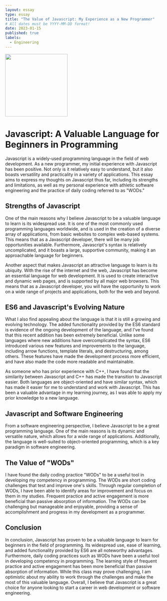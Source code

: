 ```yaml
---
layout: essay
type: essay
title: "The Value of Javascript: My Experience as a New Programmer"
# All dates must be YYYY-MM-DD format!
date: 2023-01-15
published: true
labels:
  - Engineering
---
```


<img width="200px" class="rounded float-start pe-4" src="img/essayPics/water_stones.jpg">

# Javascript: A Valuable Language for Beginners in Programming

Javascript is a widely-used programming language in the field of web development. As a new programmer, my initial experience with Javascript has been positive. Not only is it relatively easy to understand, but it also boasts versatility and practicality in a variety of applications. This essay aims to express my thoughts on Javascript thus far, including its strengths and limitations, as well as my personal experience with athletic software engineering and the practice of daily coding referred to as "WODs."

## Strengths of Javascript

One of the main reasons why I believe Javascript to be a valuable language to learn is its widespread use. It is one of the most commonly used programming languages worldwide, and is used in the creation of a diverse array of applications, from basic websites to complex web-based systems. This means that as a Javascript developer, there will be many job opportunities available. Furthermore, Javascript's syntax is relatively uncomplicated, and it boasts a large, supportive community, making it an approachable language for beginners.

Another aspect that makes Javascript an attractive language to learn is its ubiquity. With the rise of the internet and the web, Javascript has become an essential language for web development. It is used to create interactive and dynamic web pages, and is supported by all major web browsers. This means that as a Javascript developer, you will have the opportunity to work on a wide range of projects and applications, both for the web and beyond.

## ES6 and Javascript's Evolving Nature

What I also find appealing about the language is that it is still a growing and evolving technology. The added functionality provided by the ES6 standard is evidence of the ongoing development of the language, and I've found that this recent addition has been extremely beneficial. Unlike some languages where new additions have overcomplicated the syntax, ES6 introduced various new features and improvements to the language, including arrow functions, template literals, and destructuring, among others. These features have made the development process more efficient, and have also made the code more readable and maintainable.

As someone who has prior experience with C++, I have found that the similarity between Javascript and C++ has made the transition to Javascript easier. Both languages are object-oriented and have similar syntax, which has made it easier for me to understand and work with Javascript. This has been a valuable advantage in my learning journey, as I was able to apply my prior knowledge to a new language.

## Javascript and Software Engineering

From a software engineering perspective, I believe Javascript to be a great programming language. One of the main reasons is its dynamic and versatile nature, which allows for a wide range of applications. Additionally, the language is well-suited to object-oriented programming, which is a key paradigm in software engineering.

## The Value of "WODs"

I have found the daily coding practice "WODs" to be a useful tool in developing my competency in programming. The WODs are short coding challenges that test and improve one's skills. Through regular completion of WODs, I have been able to identify areas for improvement and focus on them in my studies. Frequent practice and active engagement is more beneficial than passive absorption of information. The WODs can be challenging but manageable and enjoyable, providing a sense of accomplishment and progress in my development as a programmer.

## Conclusion

In conclusion, Javascript has proven to be a valuable language to learn for beginners in the field of programming. Its widespread use, ease of learning, and added functionality provided by ES6 are all noteworthy advantages. Furthermore, daily coding practices such as WODs have been a useful tool in developing competency in programming. The learning style of frequent practice and active engagement has been more beneficial than passive absorption of information. While this class may prove challenging, I am optimistic about my ability to work through the challenges and make the most of this valuable language. Overall, I believe that Javascript is a great choice for anyone looking to start a career in web development or software engineering.
